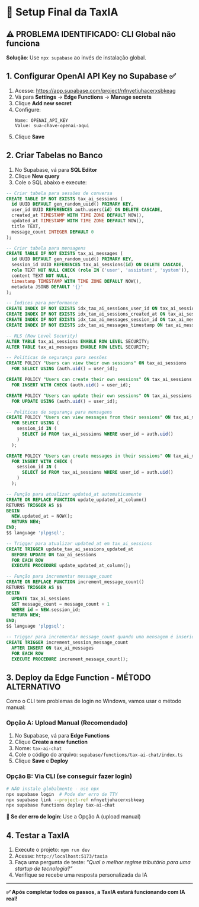 # 🚀 Setup Final da TaxIA

## ⚠️ **PROBLEMA IDENTIFICADO: CLI Global não funciona**

**Solução**: Use `npx supabase` ao invés de instalação global.

## 1. **Configurar OpenAI API Key no Supabase** ✅

1. Acesse: https://app.supabase.com/project/nfnyetjuhacerxsbkeag
2. Vá para **Settings** → **Edge Functions** → **Manage secrets**
3. Clique **Add new secret**
4. Configure:
   ```
   Name: OPENAI_API_KEY
   Value: sua-chave-openai-aqui
   ```
5. Clique **Save**

## 2. **Criar Tabelas no Banco**

1. No Supabase, vá para **SQL Editor**
2. Clique **New query**
3. Cole o SQL abaixo e execute:

```sql
-- Criar tabela para sessões de conversa
CREATE TABLE IF NOT EXISTS tax_ai_sessions (
  id UUID DEFAULT gen_random_uuid() PRIMARY KEY,
  user_id UUID REFERENCES auth.users(id) ON DELETE CASCADE,
  created_at TIMESTAMP WITH TIME ZONE DEFAULT NOW(),
  updated_at TIMESTAMP WITH TIME ZONE DEFAULT NOW(),
  title TEXT,
  message_count INTEGER DEFAULT 0
);

-- Criar tabela para mensagens
CREATE TABLE IF NOT EXISTS tax_ai_messages (
  id UUID DEFAULT gen_random_uuid() PRIMARY KEY,
  session_id UUID REFERENCES tax_ai_sessions(id) ON DELETE CASCADE,
  role TEXT NOT NULL CHECK (role IN ('user', 'assistant', 'system')),
  content TEXT NOT NULL,
  timestamp TIMESTAMP WITH TIME ZONE DEFAULT NOW(),
  metadata JSONB DEFAULT '{}'
);

-- Índices para performance
CREATE INDEX IF NOT EXISTS idx_tax_ai_sessions_user_id ON tax_ai_sessions(user_id);
CREATE INDEX IF NOT EXISTS idx_tax_ai_sessions_created_at ON tax_ai_sessions(created_at DESC);
CREATE INDEX IF NOT EXISTS idx_tax_ai_messages_session_id ON tax_ai_messages(session_id);
CREATE INDEX IF NOT EXISTS idx_tax_ai_messages_timestamp ON tax_ai_messages(timestamp DESC);

-- RLS (Row Level Security)
ALTER TABLE tax_ai_sessions ENABLE ROW LEVEL SECURITY;
ALTER TABLE tax_ai_messages ENABLE ROW LEVEL SECURITY;

-- Políticas de segurança para sessões
CREATE POLICY "Users can view their own sessions" ON tax_ai_sessions
  FOR SELECT USING (auth.uid() = user_id);

CREATE POLICY "Users can create their own sessions" ON tax_ai_sessions
  FOR INSERT WITH CHECK (auth.uid() = user_id);

CREATE POLICY "Users can update their own sessions" ON tax_ai_sessions
  FOR UPDATE USING (auth.uid() = user_id);

-- Políticas de segurança para mensagens
CREATE POLICY "Users can view messages from their sessions" ON tax_ai_messages
  FOR SELECT USING (
    session_id IN (
      SELECT id FROM tax_ai_sessions WHERE user_id = auth.uid()
    )
  );

CREATE POLICY "Users can create messages in their sessions" ON tax_ai_messages
  FOR INSERT WITH CHECK (
    session_id IN (
      SELECT id FROM tax_ai_sessions WHERE user_id = auth.uid()
    )
  );

-- Função para atualizar updated_at automaticamente
CREATE OR REPLACE FUNCTION update_updated_at_column()
RETURNS TRIGGER AS $$
BEGIN
  NEW.updated_at = NOW();
  RETURN NEW;
END;
$$ language 'plpgsql';

-- Trigger para atualizar updated_at em tax_ai_sessions
CREATE TRIGGER update_tax_ai_sessions_updated_at
  BEFORE UPDATE ON tax_ai_sessions
  FOR EACH ROW
  EXECUTE PROCEDURE update_updated_at_column();

-- Função para incrementar message_count
CREATE OR REPLACE FUNCTION increment_message_count()
RETURNS TRIGGER AS $$
BEGIN
  UPDATE tax_ai_sessions
  SET message_count = message_count + 1
  WHERE id = NEW.session_id;
  RETURN NEW;
END;
$$ language 'plpgsql';

-- Trigger para incrementar message_count quando uma mensagem é inserida
CREATE TRIGGER increment_session_message_count
  AFTER INSERT ON tax_ai_messages
  FOR EACH ROW
  EXECUTE PROCEDURE increment_message_count();
```

## 3. **Deploy da Edge Function - MÉTODO ALTERNATIVO**

Como o CLI tem problemas de login no Windows, vamos usar o método manual:

### **Opção A: Upload Manual (Recomendado)**
1. No Supabase, vá para **Edge Functions**
2. Clique **Create a new function**
3. Nome: `tax-ai-chat`
4. Cole o código do arquivo: `supabase/functions/tax-ai-chat/index.ts`
5. Clique **Save** e **Deploy**

### **Opção B: Via CLI (se conseguir fazer login)**
```bash
# NÃO instale globalmente - use npx
npx supabase login  # Pode dar erro de TTY
npx supabase link --project-ref nfnyetjuhacerxsbkeag
npx supabase functions deploy tax-ai-chat
```

**🔧 Se der erro de login**: Use a Opção A (upload manual)

## 4. **Testar a TaxIA**

1. Execute o projeto: `npm run dev`
2. Acesse: `http://localhost:5173/taxia`
3. Faça uma pergunta de teste: *"Qual o melhor regime tributário para uma startup de tecnologia?"*
4. Verifique se recebe uma resposta personalizada da IA

---

**✅ Após completar todos os passos, a TaxIA estará funcionando com IA real!**
